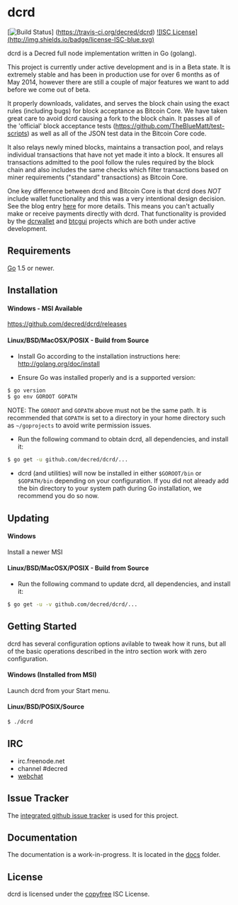 dcrd
====

[![Build Status](http://img.shields.io/travis/decred/dcrd.svg)]
(https://travis-ci.org/decred/dcrd) [![ISC License]
(http://img.shields.io/badge/license-ISC-blue.svg)](http://copyfree.org)

dcrd is a Decred full node implementation written in Go (golang).

This project is currently under active development and is in a Beta state.  It
is extremely stable and has been in production use for over 6 months as of May
2014, however there are still a couple of major features we want to add before
we come out of beta.

It properly downloads, validates, and serves the block chain using the exact
rules (including bugs) for block acceptance as Bitcoin Core.  We have taken
great care to avoid dcrd causing a fork to the block chain.  It passes all of
the 'official' block acceptance tests
(https://github.com/TheBlueMatt/test-scripts) as well as all of the JSON test
data in the Bitcoin Core code.

It also relays newly mined blocks, maintains a transaction pool, and relays
individual transactions that have not yet made it into a block.  It ensures all
transactions admitted to the pool follow the rules required by the block chain
and also includes the same checks which filter transactions based on
miner requirements ("standard" transactions) as Bitcoin Core.

One key difference between dcrd and Bitcoin Core is that dcrd does *NOT* include
wallet functionality and this was a very intentional design decision.  See the
blog entry [here](https://blog.conformal.com/dcrd-not-your-moms-bitcoin-daemon)
for more details.  This means you can't actually make or receive payments
directly with dcrd.  That functionality is provided by the
[dcrwallet](https://github.com/decred/dcrwallet) and
[btcgui](https://github.com/decred/btcgui) projects which are both under
active development.

## Requirements

[Go](http://golang.org) 1.5 or newer.

## Installation

#### Windows - MSI Available

https://github.com/decred/dcrd/releases

#### Linux/BSD/MacOSX/POSIX - Build from Source

- Install Go according to the installation instructions here:
  http://golang.org/doc/install

- Ensure Go was installed properly and is a supported version:

```bash
$ go version
$ go env GOROOT GOPATH
```

NOTE: The `GOROOT` and `GOPATH` above must not be the same path.  It is
recommended that `GOPATH` is set to a directory in your home directory such as
`~/goprojects` to avoid write permission issues.

- Run the following command to obtain dcrd, all dependencies, and install it:

```bash
$ go get -u github.com/decred/dcrd/...
```

- dcrd (and utilities) will now be installed in either ```$GOROOT/bin``` or
  ```$GOPATH/bin``` depending on your configuration.  If you did not already
  add the bin directory to your system path during Go installation, we
  recommend you do so now.

## Updating

#### Windows

Install a newer MSI

#### Linux/BSD/MacOSX/POSIX - Build from Source

- Run the following command to update dcrd, all dependencies, and install it:

```bash
$ go get -u -v github.com/decred/dcrd/...
```

## Getting Started

dcrd has several configuration options avilable to tweak how it runs, but all
of the basic operations described in the intro section work with zero
configuration.

#### Windows (Installed from MSI)

Launch dcrd from your Start menu.

#### Linux/BSD/POSIX/Source

```bash
$ ./dcrd
````

## IRC

- irc.freenode.net
- channel #decred
- [webchat](https://webchat.freenode.net/?channels=decred)

## Issue Tracker

The [integrated github issue tracker](https://github.com/decred/dcrd/issues)
is used for this project.

## Documentation

The documentation is a work-in-progress.  It is located in the [docs](https://github.com/decred/dcrd/tree/master/docs) folder.

## License

dcrd is licensed under the [copyfree](http://copyfree.org) ISC License.
